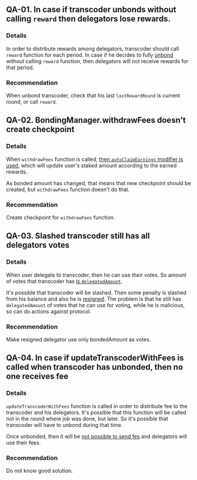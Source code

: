 ## QA-01. In case if transcoder unbonds without calling `reward` then delegators lose rewards.

### Details
In order to distribute rewards among delegators, transcoder should call `reward` function for each period.
In case if he decides to fully [unbond](https://github.com/code-423n4/2023-08-livepeer/blob/main/contracts/bonding/BondingManager.sol#L745) without calling `reward` function, then delegators will not receive rewards for that period.

### Recommendation
When unbond transcoder, check that his last `lastRewardRound` is current round, or call `reward`.

## QA-02. BondingManager.withdrawFees doesn't create checkpoint
### Details
When `withdrawFees` function is called, [then `autoClaimEarnings` modifier is used](https://github.com/code-423n4/2023-08-livepeer/blob/main/contracts/bonding/BondingManager.sol#L277C9-L277C26), which will update user's staked amount according to the earned rewards. 

As bonded amount has changed, that means that new checkpoint should be created, but `withdrawFees` function doesn't do that.
### Recommendation
Create checkpoint for `withdrawFees` function.

## QA-03. Slashed transcoder still has all delegators votes
### Details
When user delegate to transcoder, then he can use their votes. So amount of votes that transcoder has [is `delegatedAmount`](https://github.com/code-423n4/2023-08-livepeer/blob/main/contracts/bonding/BondingVotes.sol#L377).

It's possible that transcoder will be slashed. Then some penalty is slashed from his balance and also he is [resigned](https://github.com/code-423n4/2023-08-livepeer/blob/main/contracts/bonding/BondingManager.sol#L407). The problem is that he still has `delegatedAmount` of votes that he can use for voting, while he is malicious, so  can do actions against protocol.
### Recommendation
Make resigned delegator use only bondedAmount as votes.

## QA-04. In case if updateTranscoderWithFees is called when transcoder has unbonded, then no one receives fee
### Details
`updateTranscoderWithFees` function is called in order to distribute fee to the transcoder and his delegators. It's possible that this function will be called not in the round where job was done, but later. So it's possible that transcoder will have to unbond during that time.

Once unbonded, then it will be [not possible to send fes](https://github.com/code-423n4/2023-08-livepeer/blob/main/contracts/bonding/BondingManager.sol#L310) and delegators will use their fees.
### Recommendation
Do not know good solution. 